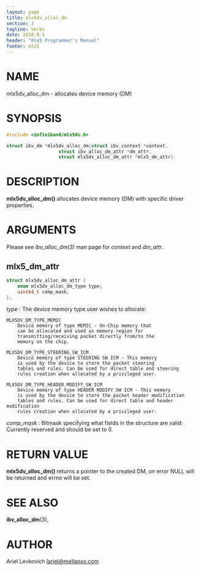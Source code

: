 ```yaml
---
layout: page
title: mlx5dv_alloc_dm
section: 3
tagline: Verbs
date: 2018-9-1
header: "mlx5 Programmer's Manual"
footer: mlx5
---
```


# NAME

mlx5dv_alloc_dm - allocates device memory (DM)

# SYNOPSIS

```c
#include <infiniband/mlx5dv.h>

struct ibv_dm *mlx5dv_alloc_dm(struct ibv_context *context,
			       struct ibv_alloc_dm_attr *dm_attr,
			       struct mlx5dv_alloc_dm_attr *mlx5_dm_attr)
```


# DESCRIPTION

**mlx5dv_alloc_dm()** allocates device memory (DM) with specific driver properties.

# ARGUMENTS

Please see *ibv_alloc_dm(3)* man page for *context* and *dm_attr*.

## mlx5_dm_attr

```c
struct mlx5dv_alloc_dm_attr {
	enum mlx5dv_alloc_dm_type type;
	uint64_t comp_mask;
};
```

*type*
:	The device memory type user wishes to allocate:

	MLX5DV_DM_TYPE_MEMIC
		Device memory of type MEMIC - On-Chip memory that
		can be allocated and used as memory region for
		transmitting/receiving packet directly from/to the
		memory on the chip.

	MLX5DV_DM_TYPE_STEERING_SW_ICM
		Device memory of type STEERING SW ICM - This memory
		is used by the device to store the packet steering
		tables and rules. Can be used for direct table and steering
		rules creation when allocated by a privileged user.

	MLX5DV_DM_TYPE_HEADER_MODIFY_SW_ICM
		Device memory of type HEADER MODIFY SW ICM - This memory
		is used by the device to store the packet header modification
		tables and rules. Can be used for direct table and header modification
		rules creation when allocated by a privileged user.

*comp_mask*
:	Bitmask specifying what fields in the structure are valid:
	Currently reserved and should be set to 0.

# RETURN VALUE

**mlx5dv_alloc_dm()**
returns a pointer to the created DM, on error NULL will be returned and errno will be set.


# SEE ALSO

**ibv_alloc_dm**(3),

# AUTHOR

Ariel Levkovich <lariel@mellanox.com>
